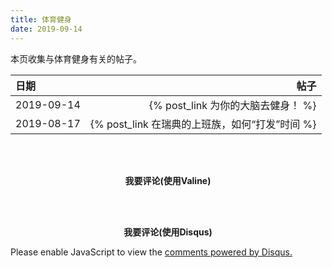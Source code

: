 ```yaml
---
title: 体育健身
date: 2019-09-14
---
```


本页收集与体育健身有关的帖子。

| 日期 | 帖子 |
| :------ | ------: |
| 2019-09-14 | {% post_link 为你的大脑去健身！ %} |
| 2019-08-17 | {% post_link 在瑞典的上班族，如何“打发”时间 %} |

<br/><br/>

**<center>我要评论(使用Valine)</center>**
<script src='//unpkg.com/valine/dist/Valine.min.js'></script>
<div id="vcomments"></div>
<script>
    new Valine({
        el: '#vcomments',
        appId: 'grU7XIKPtRS7nTbfXw8AA5fF-gzGzoHsz',
        appKey: 'bTUquNUVAFQq4eRqG4aRMdb4'
    })
</script>

<br/><br/>
  
**<center>我要评论(使用Disqus)</center>**
<div id="disqus_thread"></div>
<script>
    /**
    *  RECOMMENDED CONFIGURATION VARIABLES: EDIT AND UNCOMMENT THE SECTION BELOW TO INSERT DYNAMIC VALUES FROM YOUR PLATFORM OR CMS.
    *  LEARN WHY DEFINING THESE VARIABLES IS IMPORTANT: https://disqus.com/admin/universalcode/#configuration-variables    */
	var disqus_config = function () {
		this.page.url = 'https://zhouhaijun.com/体育健身';  // Replace PAGE_URL with your page's canonical URL variable
		this.page.identifier = '/体育健身'; // Replace PAGE_IDENTIFIER with your page's unique identifier variable
    };
	
    (function() { // DON'T EDIT BELOW THIS LINE
    var d = document, s = d.createElement('script');
    s.src = 'https://zhouhaijun-com.disqus.com/embed.js';
    s.setAttribute('data-timestamp', +new Date());
    (d.head || d.body).appendChild(s);
    })();
</script>
<noscript>Please enable JavaScript to view the <a href="https://disqus.com/?ref_noscript">comments powered by Disqus.</a></noscript>

